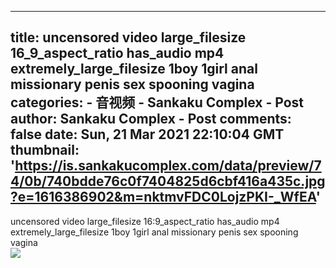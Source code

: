 
---
title: uncensored video large_filesize 16_9_aspect_ratio has_audio mp4 extremely_large_filesize 1boy 1girl anal missionary penis sex spooning vagina
categories: 
    - 音视频
    - Sankaku Complex - Post
author: Sankaku Complex - Post
comments: false
date: Sun, 21 Mar 2021 22:10:04 GMT
thumbnail: 'https://is.sankakucomplex.com/data/preview/74/0b/740bdde76c0f7404825d6cbf416a435c.jpg?e=1616386902&m=nktmvFDC0LojzPKI-_WfEA'
---

<div>   
uncensored video large_filesize 16:9_aspect_ratio has_audio mp4 extremely_large_filesize 1boy 1girl anal missionary penis sex spooning vagina<br> <div xmlns="http://www.w3.org/1999/xhtml"> <a title="uncensored video large_filesize 16:9_aspect_ratio has_audio mp4 extremely_large_filesize 1boy 1girl anal missionary penis sex spooning vagina" target="_blank" href="https://idol.sankakucomplex.com/post/show/767935"> <img src="https://is.sankakucomplex.com/data/preview/74/0b/740bdde76c0f7404825d6cbf416a435c.jpg?e=1616386902&m=nktmvFDC0LojzPKI-_WfEA" referrerpolicy="no-referrer"> </a> </div>   
</div>
            